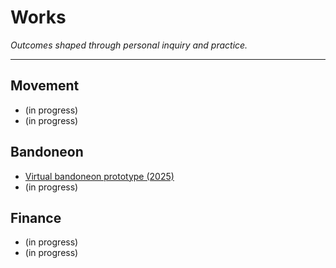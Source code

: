 <link rel="stylesheet" href="/style.css">

# Works

*Outcomes shaped through personal inquiry and practice.*

---

## Movement

* (in progress)
* (in progress)

## Bandoneon

* [Virtual bandoneon prototype (2025)](https://torutakenaga.com/virtual-bandoneon-web/)
* (in progress)

## Finance

* (in progress)
* (in progress)

